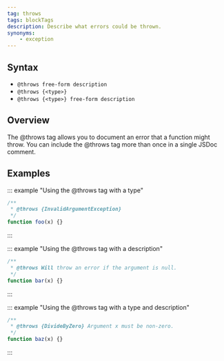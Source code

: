 ```yaml
---
tag: throws
tags: blockTags
description: Describe what errors could be thrown.
synonyms:
    - exception
---
```


## Syntax

+ `@throws free-form description`
+ `@throws {<type>}`
+ `@throws {<type>} free-form description`


## Overview

The @throws tag allows you to document an error that a function might throw. You can include the
@throws tag more than once in a single JSDoc comment.


## Examples

::: example "Using the @throws tag with a type"

```js
/**
 * @throws {InvalidArgumentException}
 */
function foo(x) {}
```
:::

::: example "Using the @throws tag with a description"

```js
/**
 * @throws Will throw an error if the argument is null.
 */
function bar(x) {}
```
:::

::: example "Using the @throws tag with a type and description"

```js
/**
 * @throws {DivideByZero} Argument x must be non-zero.
 */
function baz(x) {}
```
:::

